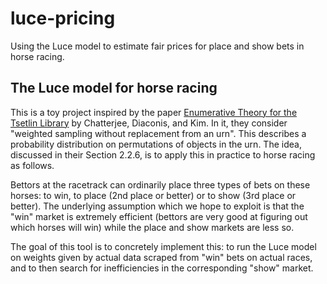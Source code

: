 # luce-pricing
Using the Luce model to estimate fair prices for place and show bets in horse racing.

## The Luce model for horse racing
This is a toy project inspired by the paper [Enumerative Theory for the Tsetlin Library](https://arxiv.org/pdf/2306.16521) by Chatterjee, Diaconis, and Kim. In it, they consider "weighted sampling without replacement from an urn". This describes a probability distribution on permutations of objects in the urn. The idea, discussed in their Section 2.2.6, is to apply this in practice to horse racing as follows.

Bettors at the racetrack can ordinarily place three types of bets on these horses: to win, to place (2nd place or better) or to show (3rd place or better). The underlying assumption which we hope to exploit is that the "win" market is extremely efficient (bettors are very good at figuring out which horses will win) while the place and show markets are less so.

The goal of this tool is to concretely implement this: to run the Luce model on weights given by actual data scraped from "win" bets on actual races, and to then search for inefficiencies in the corresponding "show" market.
